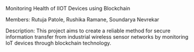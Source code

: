 Monitoring Health of IIOT Devices using Blockchain

Members: Rutuja Patole,
         Rushika Ramane,
         Soundarya Nevrekar

Description: This project aims to create a reliable method for secure information transfer from industrial wireless sensor networks by monitoring IoT devices through blockchain technology.
